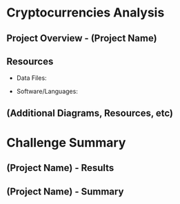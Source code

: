 # Cryptocurrencies Analysis

## Project Overview - (Project Name)

## Resources
-  Data Files:

-  Software/Languages:  

## (Additional Diagrams, Resources, etc)

# Challenge Summary

## (Project Name) - Results


## (Project Name) - Summary
